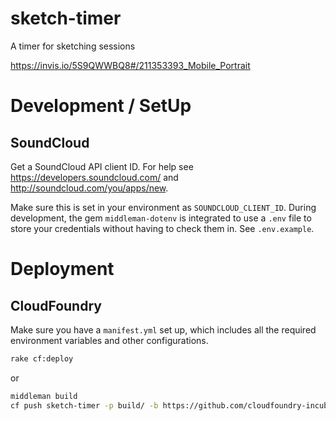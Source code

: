 # sketch-timer
A timer for sketching sessions

https://invis.io/5S9QWWBQ8#/211353393_Mobile_Portrait

# Development / SetUp

## SoundCloud

Get a SoundCloud API client ID. For help see
https://developers.soundcloud.com/ and
http://soundcloud.com/you/apps/new.

Make sure this is set in your
environment as `SOUNDCLOUD_CLIENT_ID`. During development, the
gem `middleman-dotenv` is integrated to use a `.env` file to
store your credentials without having to check them in.
See `.env.example`.

# Deployment

## CloudFoundry

Make sure you have a `manifest.yml` set up, which includes all the
required environment variables and other configurations.

```bash
rake cf:deploy
```

or

```bash
middleman build
cf push sketch-timer -p build/ -b https://github.com/cloudfoundry-incubator/staticfile-buildpack.git
```
